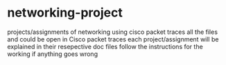 # networking-project
projects/assignments of networking using cisco packet traces
all the files and could be open in Cisco packet traces 
each project/assignment will be explained in their resepective doc files 
follow the instructions for the working if anything goes wrong
